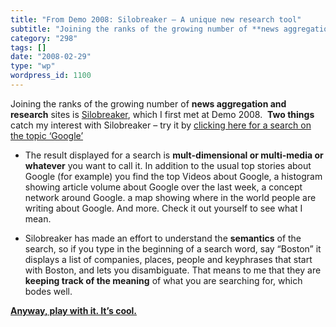 ```yaml
---
title: "From Demo 2008: Silobreaker – A unique new research tool"
subtitle: "Joining the ranks of the growing number of **news aggregation and research** sites is Silobreaker"
category: "298"
tags: []
date: "2008-02-29"
type: "wp"
wordpress_id: 1100
---
```

Joining the ranks of the growing number of **news aggregation and research** sites is [Silobreaker](http://www.silobreaker.com), which I first met at Demo 2008.  **Two things** catch my interest with Silobreaker – try it by [clicking here for a search on the topic ‘Google’](http://www.silobreaker.com/Search.aspx?q=google&rd=true)
 
- The result displayed for a search is **mult-dimensional or multi-media or whatever** you want to call it. In addition to the usual top stories about Google (for example) you find the top Videos about Google, a histogram showing article volume about Google over the last week, a concept network around Google. a map showing where in the world people are writing about Google. And more. Check it out yourself to see what I mean.

- Silobreaker has made an effort to understand the **semantics** of the search, so if you type in the beginning of a search word, say “Boston” it displays a list of companies, places, people and keyphrases that start with Boston, and lets you disambiguate. That means to me that they are **keeping track of the meaning** of what you are searching for, which bodes well.

[**Anyway, play with it. It’s cool.**](//www.silobreaker.com/)